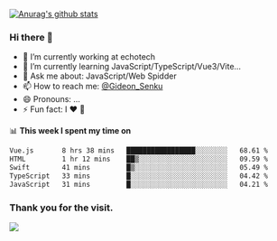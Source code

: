 [![Anurag's github stats](https://github-readme-stats.vercel.app/api?username=gideonsenku)](https://github.com/anuraghazra/github-readme-stats)
### Hi there 👋
- 🔭 I’m currently working at echotech
- 🌱 I’m currently learning JavaScript/TypeScript/Vue3/Vite...
- 💬 Ask me about: JavaScript/Web Spidder 
- 📫 How to reach me: [@Gideon_Senku](https://t.me/Gideon_Senku)
- 😄 Pronouns: ...
- ⚡ Fun fact: I ❤️ 🎵

📊 **This week I spent my time on**
<!--START_SECTION:waka-->

```txt
Vue.js       8 hrs 38 mins   █████████████████░░░░░░░░   68.61 %
HTML         1 hr 12 mins    ██▒░░░░░░░░░░░░░░░░░░░░░░   09.59 %
Swift        41 mins         █▒░░░░░░░░░░░░░░░░░░░░░░░   05.49 %
TypeScript   33 mins         █░░░░░░░░░░░░░░░░░░░░░░░░   04.42 %
JavaScript   31 mins         █░░░░░░░░░░░░░░░░░░░░░░░░   04.21 %
```

<!--END_SECTION:waka-->


### Thank you for the visit.
![](http://profile-counter.glitch.me/gideonsenku/count.svg)
<!--
**GideonSenku/GideonSenku** is a ✨ _special_ ✨ repository because its `README.md` (this file) appears on your GitHub profile.

Here are some ideas to get you started:

- 🔭 I’m currently working on ...
- 🌱 I’m currently learning ...
- 👯 I’m looking to collaborate on ...
- 🤔 I’m looking for help with ...
- 💬 Ask me about ...
- 📫 How to reach me: ...
- 😄 Pronouns: ...
- ⚡ Fun fact: ...
-->

